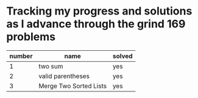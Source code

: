 # Tracking my progress and solutions as I advance through the grind 169 problems

| number | name | solved | 
| --- | --- | --- |
| 1 | two sum | yes |
| 2 | valid parentheses | yes |
| 3 | Merge Two Sorted Lists | yes |
